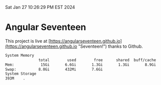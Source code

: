 Sat Jan 27 10:26:29 PM EST 2024

# Angular Seventeen


This project is live at [https://angularseventeen.github.io](https://angularseventeen.github.io "Seventeen!") thanks to Github.

```bash
System Memory
               total        used        free      shared  buff/cache   available
Mem:            15Gi       6.6Gi       1.3Gi       1.3Gi       8.9Gi       8.6Gi
Swap:          8.0Gi       432Mi       7.6Gi
System Storage
393M	.
